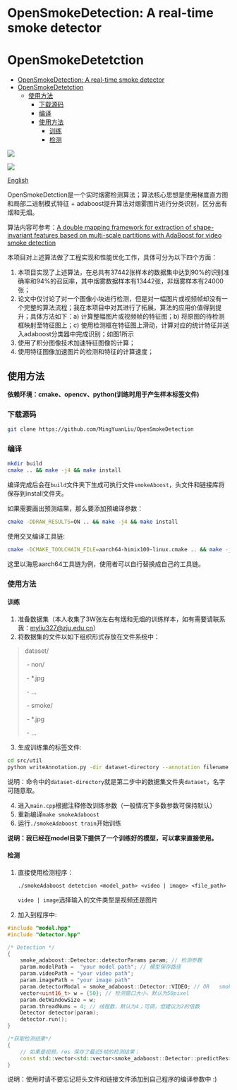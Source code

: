 # OpenSmokeDetection:  A real-time smoke detector
# OpenSmokeDetetction
- [OpenSmokeDetection:  A real-time smoke detector](#opensmokedetection--a-real-time-smoke-detector)
- [OpenSmokeDetetction](#opensmokedetetction)
  - [使用方法](#使用方法)
    - [下载源码](#下载源码)
    - [编译](#编译)
    - [使用方法](#使用方法-1)
      - [训练](#训练)
      - [检测](#检测)

![](https://github.com/MingYuanLiu/OpenSmokeDetection/blob/master/data/res2.png)

![](https://github.com/MingYuanLiu/OpenSmokeDetection/blob/master/data/result.png)

[English](README_en.md)

OpenSmokeDetction是一个实时烟雾检测算法；算法核心思想是使用梯度直方图和局部二进制模式特征 + adaboost提升算法对烟雾图片进行分类识别，区分出有烟和无烟。

算法内容可参考：[A double mapping framework for extraction of shape-invariant features based on multi-scale partitions with AdaBoost for video smoke detection](https://www.sciencedirect.com/science/article/pii/S0031320312002786)

本项目对上述算法做了工程实现和性能优化工作，具体可分为以下四个方面：

1. 本项目实现了上述算法，在总共有37442张样本的数据集中达到90%的识别准确率和94%的召回率，其中烟雾数据样本有13442张，非烟雾样本有24000张；
2. 论文中仅讨论了对一个图像小块进行检测，但是对一幅图片或视频帧却没有一个完整的算法流程；我在本项目中对其进行了拓展，算法的应用价值得到提升；具体方法如下：a) 计算整幅图片或视频帧的特征图；b) 将原图的待检测框映射至特征图上；c) 使用检测框在特征图上滑动，计算对应的统计特征并送入adaboost分类器中完成识别；如图1所示
3. 使用了积分图像技术加速特征图像的计算；
4. 使用特征图像加速图片的检测和特征的计算速度；

## 使用方法

**依赖环境：cmake、opencv、python(训练时用于产生样本标签文件)**

### 下载源码

```bash
git clone https://github.com/MingYuanLiu/OpenSmokeDetection
```
### 编译
```bash
mkdir build
cmake .. && make -j4 && make install
```

编译完成后会在`build`文件夹下生成可执行文件`smokeAboost`，头文件和链接库将保存到install文件夹。

如果需要画出预测结果，那么要添加预编译参数：

```bash
cmake -DDRAW_RESULTS=ON .. && make -j4 && make install
```

使用交叉编译工具链:

```bash
cmake -DCMAKE_TOOLCHAIN_FILE=aarch64-himix100-linux.cmake .. && make -j4 && make insatll
```

这里以海思aarch64工具链为例，使用者可以自行替换成自己的工具链。

### 使用方法

#### 训练

1. 准备数据集（本人收集了3W张左右有烟和无烟的训练样本，如有需要请联系我：myliu327@zju.edu.cn）
2. 将数据集的文件以如下组织形式存放在文件系统中：

>dataset/
>
>​      \- non/
>
>​        \- *.jpg
>
>​        \- ...
>
>
>
>​      \- smoke/
>
>​        \- *.jpg
>
>​        \- ...

3. 生成训练集的标签文件:

```bash
cd src/util
python writeAnnotation.py -dir dataset-directory --annotation filename.txt
```

说明：命令中的`dataset-directory`就是第二步中的数据集文件夹`dataset`，名字可随意取。

4. 进入`main.cpp`根据注释修改训练参数（一般情况下多数参数可保持默认）
5. 重新编译`make smokeAdaboost`
6. 运行`./smokeAdaboost train`开始训练

**说明：我已经在model目录下提供了一个训练好的模型，可以拿来直接使用。**

#### 检测

1. 直接使用检测程序：

   `./smokeAdaboost detetcion <model_path> <video | image> <file_path>`

   `video | image`选择输入的文件类型是视频还是图片

2. 加入到程序中: 

```c++
#include "model.hpp"
#include "detector.hpp"

/* Detection */
{
	smoke_adaboost::Detector::detectorParams param; // 检测参数
	param.modelPath =  "your model path"; // 模型保存路径
	param.videoPath = "your video path";
	param.imagePath = "your image path"
	param.detectorModal = smoke_adaboost::Detector::VIDEO; // OR   smoke_adaboost::Detector::IMAGE
	vector<uint16_t> w = {50}; // 检测窗口大小，默认为50pixel
	param.detWindowSize = w; 
	param.threadNums = 4; // 线程数，默认为4；可调，但建议为2的倍数
	Detector detector(param);
	detector.run();
}

/*获取检测结果*/
{
    // 如果是视频，res 保存了最近5帧的检测结果；
    const std::vector<std::vector<smoke_adaboost::Detector::predictRes> >& res = detector.get_predictions();
}
```

说明：使用时请不要忘记将头文件和链接文件添加到自己程序的编译参数中 :) 